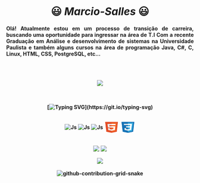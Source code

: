 
<div>
  <h1 align="center">😃️ <i>Marcio-Salles</i> 😃️</h1>
  <h4 align="center">

<p align="justify"> Olá! Atualmente estou em um processo de transição de carreira, buscando uma oportunidade para ingressar na área de T.I
Com a recente Graduação em Análise e desenvolvimento de sistemas na Universidade Paulista e também alguns cursos na área de
programação Java, C#, C, Linux, HTML, CSS, PostgreSQL, etc... </p> <br><br>
    
  
    
![](https://github-profile-summary-cards.vercel.app/api/cards/stats?username=Marcio-Salles&theme=github_dark) 
    
<br>


[![Typing SVG](https://readme-typing-svg.demolab.com?font=Fira+Code&pause=1000&color=2980F0&width=720&lines=Seja+bem+vindo+(a).+Estou+sempre+buscando+novas+conexões.)](https://git.io/typing-svg)


<div align="center" valign="top"><br>
  <img align="center" alt="Js" height="30" width="40" src="https://www.svgrepo.com/show/452122/ubuntu.svg">
  <img align="center" alt="Js" height="30" width="40" src="https://cdn-icons-png.flaticon.com/512/226/226777.png">
    <img align="center" alt="Js" height="35" width="45" src="https://icongr.am/devicon/postgresql-original.svg?size=128&color=currentColor">
  <img align="center" alt="HTML" height="30" width="40" src="https://raw.githubusercontent.com/devicons/devicon/master/icons/html5/html5-original.svg">
  <img align="center" alt="CSS" height="30" width="40" src="https://raw.githubusercontent.com/devicons/devicon/master/icons/css3/css3-original.svg">
<!--   <img align="center" alt="github" height="35" width="35" src="/assets/GitHub.png"> -->  
</div> <br><br>

<div align="center">
 <a href="https://www.linkedin.com/in/marcio-jos%C3%A9-salles-36015122b/" target="_blank"><img src="https://img.shields.io/badge/-LinkedIn-%230077B5?style=for-the-badge&logo=linkedin&logoColor=white" target="_blank"></a>
  <a href="mailto:sallesmarcio1978@gmail.com"><img src="https://img.shields.io/badge/-Gmail-%23333?style=for-the-badge&logo=gmail&logoColor=white" target="_blank"></a>
  
  ![](https://komarev.com/ghpvc/?username=Marcio-Salles)
</div>


![github-contribution-grid-snake](https://user-images.githubusercontent.com/89845641/218791674-c52db856-24d2-429f-8867-170c365730d1.svg)
